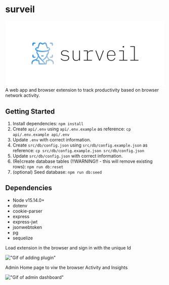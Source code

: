 # surveil

![Logo](./client/public/images/cover.png)
A web app and browser extension to track productivity based on browser network activity.

## Getting Started

1. Install dependencies: `npm install`
2. Create `api/.env` using `api/.env.example` as reference: `cp api/.env.example api/.env`
3. Update `.env` with correct information.
4. Create `src/db/config.json` using `src/db/config.example.json` as reference: `cp src/db/config.example.json src/db/config.json`
5. Update `src/db/config.json` with correct information.
6. (Re)create database tables (!!WARNING!! - this will remove existing rows): `npm run db:reset`
7. (optional) Seed database: `npm run db:seed`

## Dependencies

- Node v15.14.0+
- dotenv
- cookie-parser
- express
- express-jwt
- jsonwebtoken
- pg
- sequelize

Load extension in the browser and sign in with the unique Id

!["Gif of adding plugin"](https://github.com/Harjeetdhaliwal/surveil/blob/main/Docs/extension.gif)

Admin Home page to viw the browser Activity and Insights

!["Gif of admin dashboard"](https://github.com/Harjeetdhaliwal/surveil/blob/main/Docs/Surveil.gif)
